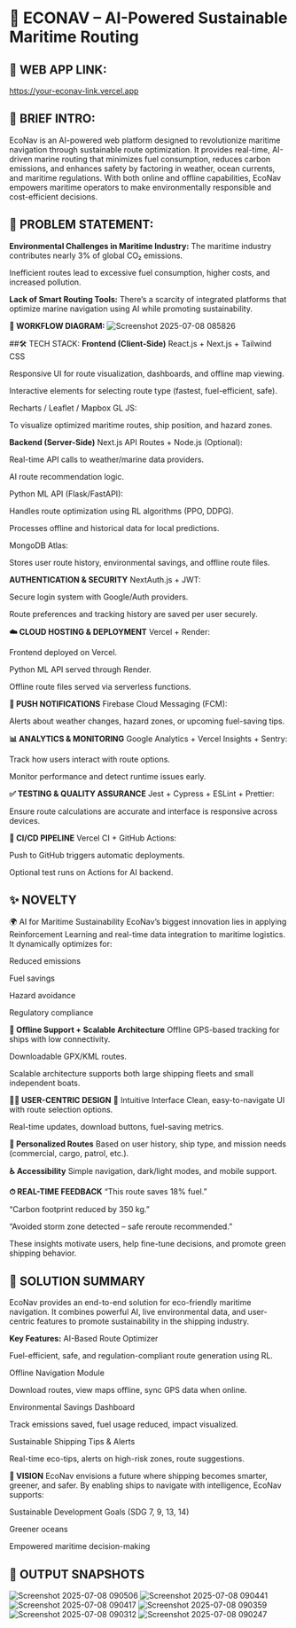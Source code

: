 # 🚢 ECONAV – AI-Powered Sustainable Maritime Routing
## 🔗 WEB APP LINK:
https://your-econav-link.vercel.app 

## 🧭 BRIEF INTRO:
EcoNav is an AI-powered web platform designed to revolutionize maritime navigation through sustainable route optimization. It provides real-time, AI-driven marine routing that minimizes fuel consumption, reduces carbon emissions, and enhances safety by factoring in weather, ocean currents, and maritime regulations. With both online and offline capabilities, EcoNav empowers maritime operators to make environmentally responsible and cost-efficient decisions.

## 🚨 PROBLEM STATEMENT:
**Environmental Challenges in Maritime Industry:**
The maritime industry contributes nearly 3% of global CO₂ emissions.

Inefficient routes lead to excessive fuel consumption, higher costs, and increased pollution.

**Lack of Smart Routing Tools:**
There’s a scarcity of integrated platforms that optimize marine navigation using AI while promoting sustainability.

**🔄 WORKFLOW DIAGRAM:**
![Screenshot 2025-07-08 085826](https://github.com/user-attachments/assets/31441507-6e0c-4061-b4d0-b7bcf895aa1c)

##🛠 TECH STACK:
**Frontend (Client-Side)**
React.js + Next.js + Tailwind CSS

Responsive UI for route visualization, dashboards, and offline map viewing.

Interactive elements for selecting route type (fastest, fuel-efficient, safe).

Recharts / Leaflet / Mapbox GL JS:

To visualize optimized maritime routes, ship position, and hazard zones.

**Backend (Server-Side)**
Next.js API Routes + Node.js (Optional):

Real-time API calls to weather/marine data providers.

AI route recommendation logic.

Python ML API (Flask/FastAPI):

Handles route optimization using RL algorithms (PPO, DDPG).

Processes offline and historical data for local predictions.

MongoDB Atlas:

Stores user route history, environmental savings, and offline route files.

**AUTHENTICATION & SECURITY**
NextAuth.js + JWT:

Secure login system with Google/Auth providers.

Route preferences and tracking history are saved per user securely.

**☁️ CLOUD HOSTING & DEPLOYMENT**
Vercel + Render:

Frontend deployed on Vercel.

Python ML API served through Render.

Offline route files served via serverless functions.

**🔔 PUSH NOTIFICATIONS**
Firebase Cloud Messaging (FCM):

Alerts about weather changes, hazard zones, or upcoming fuel-saving tips.

**📊 ANALYTICS & MONITORING**
Google Analytics + Vercel Insights + Sentry:

Track how users interact with route options.

Monitor performance and detect runtime issues early.

**✅ TESTING & QUALITY ASSURANCE**
Jest + Cypress + ESLint + Prettier:

Ensure route calculations are accurate and interface is responsive across devices.

**🔁 CI/CD PIPELINE**
Vercel CI + GitHub Actions:

Push to GitHub triggers automatic deployments.

Optional test runs on Actions for AI backend.

## ✨ NOVELTY
🌍 AI for Maritime Sustainability
EcoNav’s biggest innovation lies in applying Reinforcement Learning and real-time data integration to maritime logistics. It dynamically optimizes for:

Reduced emissions

Fuel savings

Hazard avoidance

Regulatory compliance

**👥 Offline Support + Scalable Architecture**
Offline GPS-based tracking for ships with low connectivity.

Downloadable GPX/KML routes.

Scalable architecture supports both large shipping fleets and small independent boats.

**🧑‍💻 USER-CENTRIC DESIGN**
📱 Intuitive Interface
Clean, easy-to-navigate UI with route selection options.

Real-time updates, download buttons, fuel-saving metrics.

**🧩 Personalized Routes**
Based on user history, ship type, and mission needs (commercial, cargo, patrol, etc.).

**♿ Accessibility**
Simple navigation, dark/light modes, and mobile support.

**⏱ REAL-TIME FEEDBACK**
“This route saves 18% fuel.”

“Carbon footprint reduced by 350 kg.”

“Avoided storm zone detected – safe reroute recommended.”

These insights motivate users, help fine-tune decisions, and promote green shipping behavior.

## 🚀 SOLUTION SUMMARY
EcoNav provides an end-to-end solution for eco-friendly maritime navigation. It combines powerful AI, live environmental data, and user-centric features to promote sustainability in the shipping industry.

**Key Features:**
AI-Based Route Optimizer

Fuel-efficient, safe, and regulation-compliant route generation using RL.

Offline Navigation Module

Download routes, view maps offline, sync GPS data when online.

Environmental Savings Dashboard

Track emissions saved, fuel usage reduced, impact visualized.

Sustainable Shipping Tips & Alerts

Real-time eco-tips, alerts on high-risk zones, route suggestions.

**🌱 VISION**
EcoNav envisions a future where shipping becomes smarter, greener, and safer. By enabling ships to navigate with intelligence, EcoNav supports:

Sustainable Development Goals (SDG 7, 9, 13, 14)

Greener oceans

Empowered maritime decision-making

## 📸 OUTPUT SNAPSHOTS
![Screenshot 2025-07-08 090506](https://github.com/user-attachments/assets/c3e69ad9-a3ba-413c-8f04-87933c0af64e)
![Screenshot 2025-07-08 090441](https://github.com/user-attachments/assets/6fed85dc-9b29-4151-bd4d-f520e05a9b30)
![Screenshot 2025-07-08 090417](https://github.com/user-attachments/assets/0ef76eda-09dc-486c-be93-3029a4b72d80)
![Screenshot 2025-07-08 090359](https://github.com/user-attachments/assets/9dc06b09-0964-46d8-9d1b-2940b98b579e)
![Screenshot 2025-07-08 090312](https://github.com/user-attachments/assets/8e1d6b06-2274-4fcc-bd59-2b25e1936cc9)
![Screenshot 2025-07-08 090247](https://github.com/user-attachments/assets/c66936fe-73f1-463c-b496-b27cca065a3b)
